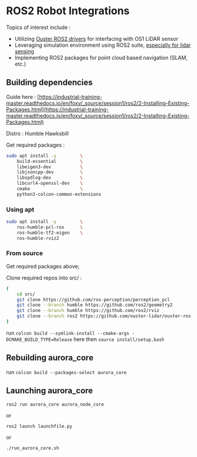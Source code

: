# ROS2 Robot Integrations

Topics of interest include :
- Utilizing [Ouster ROS2 drivers](https://github.com/ouster-lidar/ouster-ros/tree/master) for interfacing with OS1 LiDAR sensor
- Leveraging simulation environment using ROS2 suite, [especially for lidar sensing](https://wilselby.com/2019/05/simulating-an-ouster-os-1-lidar-sensor-in-ros-gazebo-and-rviz/)
- Implementing ROS2 packages for point cloud based navigation (SLAM, etc.)

## Building dependencies

Guide here : [https://industrial-training-master.readthedocs.io/en/foxy/_source/session1/ros2/2-Installing-Existing-Packages.html](https://industrial-training-master.readthedocs.io/en/foxy/_source/session1/ros2/2-Installing-Existing-Packages.html)

Distro : Humble Hawksbill

Get required packages :

```bash
sudo apt install -y         \
    build-essential         \
    libeigen3-dev           \
    libjsoncpp-dev          \
    libspdlog-dev           \
    libcurl4-openssl-dev    \
    cmake                   \
    python3-colcon-common-extensions
```

### Using apt 

```bash
sudo apt install -y         \
    ros-humble-pcl-ros      \
    ros-humble-tf2-eigen    \
    ros-humble-rviz2
```

### From source

Get required packages above;

Clone required repos into src/ :
```bash
(
    cd src/
    git clone https://github.com/ros-perception/perception_pcl
    git clone --branch humble https://github.com/ros2/geometry2
    git clone --branch humble https://github.com/ros2/rviz
    git clone --branch ros2 https://github.com/ouster-lidar/ouster-ros.git
)
```

run `colcon build --symlink-install --cmake-args -DCMAKE_BUILD_TYPE=Release` here then `source install/setup.bash`

## Rebuilding aurora_core

run `colcon build --packages-select aurora_core`

## Launching aurora_core

`ros2 run aurora_core aurora_node_core`

or

`ros2 launch launchfile.py`

or

`./run_aurora_core.sh`
